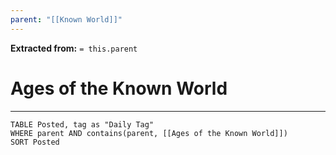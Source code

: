 ```yaml
---
parent: "[[Known World]]"
---
```

**Extracted from:** `= this.parent`
# Ages of the Known World

---

```dataview
TABLE Posted, tag as "Daily Tag"
WHERE parent AND contains(parent, [[Ages of the Known World]])
SORT Posted
```
